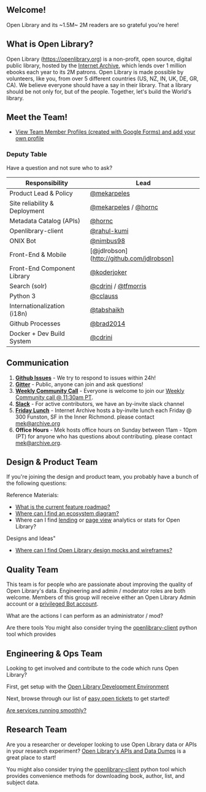 ## Welcome!

Open Library and its ~1.5M~ 2M readers are so grateful you're here!

## What is Open Library?

Open Library (https://openlibrary.org) is a non-profit, open source, digital public library, hosted by the [Internet Archive](https://archive.org), which lends over 1 million ebooks each year to its 2M patrons. Open Library is made possible by volunteers, like you, from over 5 different countries (US, NZ, IN, UK, DE, GR, CA). We believe everyone should have a say in their library. That a library should be not only for, but of the people. Together, let's build the World's library.

## Meet the Team!

- [View Team Member Profiles (created with Google Forms) and add your own profile](https://docs.google.com/forms/d/e/1FAIpQLSch2GjtxEYnCTC0-imVRuIZBsvAmV7lA52vdcaNTvzmHXqS8Q/viewform?usp=sf_link)

### Deputy Table

Have a question and not sure who to ask?

| Responsibility                 | Lead |
|--------------------------------|------|
| Product Lead & Policy          | [@mekarpeles](http://github.com/mekarpeles) |
| Site reliability & Deployment  | [@mekarpeles](http://github.com/mekarpeles) / [@hornc](http://github.com/hornc) |
| Metadata Catalog (APIs)        | [@hornc](http://github.com/hornc) |
| Openlibrary-client             | [@rahul-kumi](http://github.com/rahul-kumi) |
| ONIX Bot                       | [@nimbus98](http://github.com/nimbus98) |
| Front-End & Mobile             | [@jdlrobson](http://github.com/jdlrobson] |
| Front-End Component Library    | [@koderjoker](http://github.com/koderjoker) |
| Search (solr)                  | [@cdrini](http://github.com/cdrini) / [@tfmorris](http://github.com/tfmorris) |
| Python 3                       | [@cclauss](http://github.com/cclauss) |
| Internationalization (i18n)    | [@tabshaikh ](http://github.com/tabshaikh) |
| Github Processes               | [@brad2014](http://github.com/brad2014) |
| Docker + Dev Build System      | [@cdrini](http://github.com/cdrini) |

## Communication

1. **[Github Issues](https://github.com/internetarchive/openlibrary/issues)** - We try to respond to issues within 24h!
2. **[Gitter](https://gitter.im/theopenlibrary/Lobby)** - Public, anyone can join and ask questions!
3. **[Weekly Community Call](https://github.com/internetarchive/openlibrary/wiki/Open-Library-Community-Call-Minutes)** - Everyone is welcome to join our [Weekly Community call @ 11:30am PT](https://zoom.us/j/369477551).
4. **[Slack](https://github.com/internetarchive/openlibrary/issues/686)** - For active contributors, we have an by-invite slack channel
5. **[Friday Lunch](https://twitter.com/internetarchive/status/596768668756774914)** - Internet Archive hosts a by-invite lunch each Friday @ 300 Funston, SF in the Inner Richmond. please contact mek@archive.org
6. **Office Hours** - Mek hosts office hours on Sunday between 11am - 10pm (PT) for anyone who has questions about contributing. please contact mek@archive.org.

## Design & Product Team

If you're joining the design and product team, you probably have a bunch of the following questions:

Reference Materials:
- [What is the current feature roadmap?](https://github.com/internetarchive/openlibrary/projects/11)
- [Where can I find an ecosystem diagram?](https://docs.google.com/document/d/1RUsUnIJM78gTr5ycewUJNwYHERBQdg_Tv-X-OZpwtRY)
- Where can I find [lending](https://openlibrary.org/stats/lending) or [page view](https://archive.org/stats/#openlibrary) analytics or stats for Open Library?

Designs and Ideas"
- [Where can I find Open Library design mocks and wireframes?](https://www.dropbox.com/sh/aii0z9j8a4505f1/AABFExKzYJn692IDtQKpWD3Ia)

## Quality Team

This team is for people who are passionate about improving the quality of Open Library's data. Engineering and admin / moderator roles are both welcome. Members of this group will receive either an Open Library Admin account or a [privileged Bot account](https://openlibrary.org/dev/docs/bots).

What are the actions I can perform as an administrator / mod?


Are there tools
You might also consider trying the [openlibrary-client](github.com/internetarchive/openlibrary-client) python tool which provides

## Engineering & Ops Team

Looking to get involved and contribute to the code which runs Open Library?

First, get setup with the [Open Library Development Environment](https://github.com/internetarchive/openlibrary#installation)

Next, browse through our list of [easy open tickets](https://github.com/internetarchive/openlibrary/issues?utf8=%E2%9C%93&q=is%3Aopen%20is%3Aissue%20label%3Aeasy%20) to get started!

[Are services running smoothly?](https://status.archivelab.org)

## Research Team

Are you a researcher or developer looking to use Open Library data or APIs in your research experiment?
[Open Library's APIs and Data Dumps](https://openlibrary.org/developers/api) is a great place to start!

You might also consider trying the [openlibrary-client](github.com/internetarchive/openlibrary-client) python tool which provides convenience methods for downloading book, author, list, and subject data.